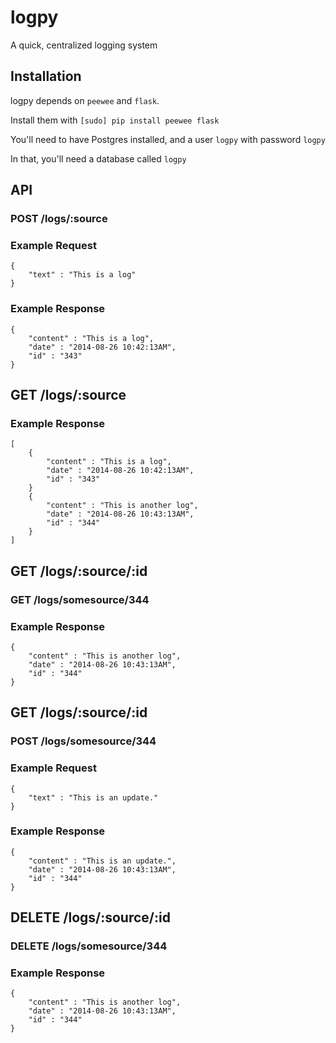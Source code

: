 # logpy
A quick, centralized logging system

## Installation

logpy depends on `peewee` and `flask`.

Install them with `[sudo] pip install peewee flask`

You'll need to have Postgres installed, and a user `logpy` with password
`logpy`

In that, you'll need a database called `logpy`

## API

### POST /logs/:source

### Example Request
```
{
    "text" : "This is a log"
}
```

### Example Response

```
{
    "content" : "This is a log",
    "date" : "2014-08-26 10:42:13AM",
    "id" : "343"
}
```

## GET /logs/:source

### Example Response
```
[
    {
        "content" : "This is a log",
        "date" : "2014-08-26 10:42:13AM",
        "id" : "343"
    }
    {
        "content" : "This is another log",
        "date" : "2014-08-26 10:43:13AM",
        "id" : "344"
    }
]
```

## GET /logs/:source/:id

### GET /logs/somesource/344
### Example Response
```
{
    "content" : "This is another log",
    "date" : "2014-08-26 10:43:13AM",
    "id" : "344"
}
```

## GET /logs/:source/:id

### POST /logs/somesource/344
### Example Request
```
{
    "text" : "This is an update."
}
```
### Example Response
```
{
    "content" : "This is an update.",
    "date" : "2014-08-26 10:43:13AM",
    "id" : "344"
}
```

## DELETE /logs/:source/:id

### DELETE /logs/somesource/344
### Example Response
```
{
    "content" : "This is another log",
    "date" : "2014-08-26 10:43:13AM",
    "id" : "344"
}
```